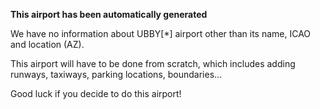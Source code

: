 **This airport has been automatically generated**

We have no information about UBBY[*] airport other than its name, ICAO and location (AZ).

This airport will have to be done from scratch, which includes adding runways, taxiways, parking locations, boundaries...

Good luck if you decide to do this airport!